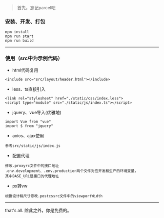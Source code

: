 > 首先，忘记parcel吧

### 安装、开发、打包
```
npm install
npm run start
npm run build
```

---

### 使用（src中为示例代码）

- html代码复用
```
<include src="src/layout/header.html"></include>
```

- less、ts直接引入
```
<link rel="stylesheet" href="./static/css/index.less">
<script type="module" src="./static/js/index.ts"></script>
```

- jquery、vue导入(优雅地)
```
import Vue from "vue"
import $ from "jquery"
```

- axios、ajax使用
```
参考src/static/js/index.js
```

- 配置代理
```
修改.proxyrc文件中的接口地址
.env.development、.env.production两个文件对应开发和生产的环境变量，
其中BASE_URL是接口的代理地址
```

- px转vw
```
根据设计稿尺寸修改.postcssrc文件中的viewportWidth
```

---
that's all. 除此之外，你是免费的。